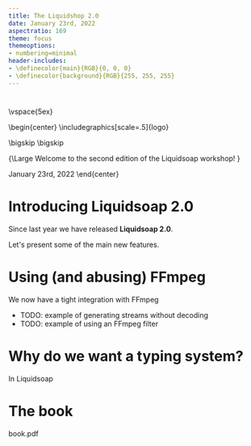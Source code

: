 ```yaml
---
title: The Liquidshop 2.0
date: January 23rd, 2022
aspectratio: 169
theme: focus
themeoptions:
- numbering=minimal
header-includes:
- \definecolor{main}{RGB}{0, 0, 0}
- \definecolor{background}{RGB}{255, 255, 255}
---
```


# 

\vspace{5ex}

\begin{center}
\includegraphics[scale=.5]{logo}

\bigskip
\bigskip

{\Large
Welcome to the second edition of the Liquidsoap workshop!
}

January 23rd, 2022
\end{center}

# Introducing Liquidsoap 2.0

Since last year we have released **Liquidsoap 2.0**.

Let's present some of the main new features.

# Using (and abusing) FFmpeg

We now have a tight integration with FFmpeg

- TODO: example of generating streams without decoding
- TODO: example of using an FFmpeg filter

<!-- \part{The Liquidsoap typing system} -->
<!-- \partpage -->

# Why do we want a typing system?

In Liquidsoap




# The book

book.pdf
